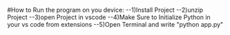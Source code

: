#How to Run the program on you device:
--1)Install Project
--2)unzip Project
--3)open Project in vscode
--4)Make Sure to Initialize Python in your vs code from extensions
--5)Open Terminal and write "python app.py"
